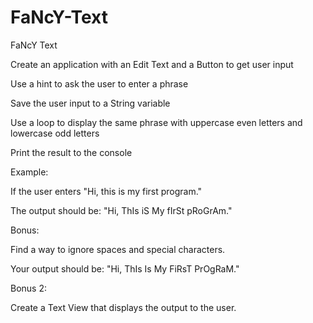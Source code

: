 # FaNcY-Text

FaNcY Text

Create an application with an Edit Text and a Button to get user input

Use a hint to ask the user to enter a phrase

Save the user input to a String variable

Use a loop to display the same phrase with uppercase even letters and lowercase odd letters

Print the result to the console

Example:

If the user enters "Hi, this is my first program."

The output should be: "Hi, ThIs iS My fIrSt pRoGrAm."

Bonus:

Find a way to ignore spaces and special characters.

Your output should be: "Hi, ThIs Is My FiRsT PrOgRaM."

Bonus 2:

Create a Text View that displays the output to the user.
